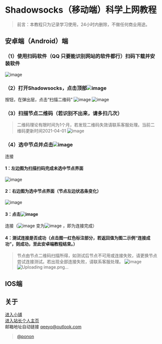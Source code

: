 # Shadowsocks（移动端）科学上网教程
> 前言：本教程只为记录学习使用，24小时内删除，不做任何商业用途。

## 安卓端（Android）端
### （1）使用扫码软件（QQ 只要能识别网站的软件都行）扫码下载并安装软件
![image](https://user-images.githubusercontent.com/36355307/113801681-ea2d0780-978b-11eb-8817-ff7bd7271a98.png)
### （2）打开Shadowsocks，点击顶部![image](https://user-images.githubusercontent.com/36355307/113801489-860a4380-978b-11eb-8305-2b014d262989.png)
按钮，在弹出层，点击“扫描二维码” 
![image](https://user-images.githubusercontent.com/36355307/113801467-78ed5480-978b-11eb-8ee7-0577dced626a.png)
![image](https://user-images.githubusercontent.com/36355307/113801503-8d315180-978b-11eb-86e9-17022fddc4e7.png)

### （3）扫描节点二维码（若识别不出来，请多扫几次）
> 二维码理论有限时间为1个月，若发现二维码失效请联系客服处理。当前二维码更新时间2021-04-01
 ![image](https://user-images.githubusercontent.com/36355307/113801516-93273280-978b-11eb-9dae-4a642a4cf5bc.png)

### （4）选中节点并点击![image](https://user-images.githubusercontent.com/36355307/113801538-9fab8b00-978b-11eb-89d5-ae1dd4c5b77a.png)
连接

#### 1：左边图为扫描扫码完成未选中节点界面              
![image](https://user-images.githubusercontent.com/36355307/113801571-afc36a80-978b-11eb-8aca-69b4ae268b1c.png)
#### 2：右边图为选中节点界面（节点左边状态条变化）
![image](https://user-images.githubusercontent.com/36355307/113801589-b81ba580-978b-11eb-97c2-caf87fd8b34d.png)
#### 3：点击![image](https://user-images.githubusercontent.com/36355307/113801593-b9e56900-978b-11eb-9152-bc8d9cac0986.png)
连接（![image](https://user-images.githubusercontent.com/36355307/113801601-beaa1d00-978b-11eb-91c2-1b978b12251d.png)
变为![image](https://user-images.githubusercontent.com/36355307/113801609-c4076780-978b-11eb-8a83-dfad8f61da80.png)
，即为连接完成）

#### 4：测试连接是否成功（点击图一红色标注部分，若返回值为图二示例“连接成功”，则成功，至此安卓端教程结束。）
> 节点由节点二维码扫描所得，如测试后节点不可用或连接失败，请更换节点尝试连接测试。若出现全部连接失败，请联系客服处理。
![image](https://user-images.githubusercontent.com/36355307/113801620-c8338500-978b-11eb-963d-1a0f833ca011.png)
![Uploading image.png…]()
## IOS端

## 关于
[进入小铺](http://shop.9527.xyz/)<br/>
[进入站长个人主页](http://www.9527.xyz/ "请使用移动端设备访问")<br/>
邮箱地址自动链接 qeeyo@outlook.com<br/>
> [@ponon](https://github.com/Ponon)
